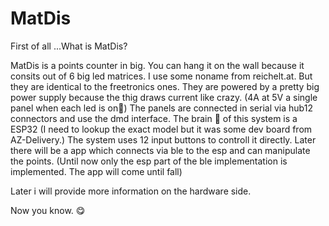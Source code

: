 # MatDis

First of all ...What is MatDis?

MatDis is a points counter in big.
You can hang it on the wall because it consits out of 6 big led matrices.
I use some noname from reichelt.at. But they are identical to the freetronics ones.
They are powered by a pretty big power supply because the thig draws current like crazy. (4A at 5V a single panel when each led is on🤯)
The panels are connected in serial via hub12 connectors and use the dmd interface.
The brain 🧠 of this system is a ESP32 (I need to lookup the exact model but it was some dev board from AZ-Delivery.)
The system uses 12 input buttons to controll it directly. 
Later there will be a app which connects via ble to the esp and can manipulate the points. (Until now only the esp part of the ble implementation is implemented. The app will come until fall)

Later i will provide more information on the hardware side.

Now you know. 😋
